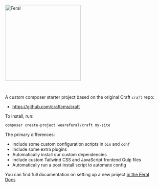 <a href="https://weareferal.com" rel="noopener" target="_blank"><img width="247" src="https://weareferal.com/uploads/images/feral_logo_master.png" alt="Feral"></a>

<br>

A custom composer starter project based on the original Craft `craft` repo:

* https://github.com/craftcms/craft

To install, run:

```sh
composer create-project weareferal/craft my-site
```

The primary differences:

* Include some custom configuration scripts in `bin` and `conf`
* Include some extra plugins
* Automatically install our custom dependencies
* Include custom Tailwind CSS and JavaScript frontend Gulp files
* Automatically run a post install script to automate config

You can find full documentation on setting up a new project [in the Feral Docs](https://docs.weareferal.com/development/craft/new-project-setup/)

